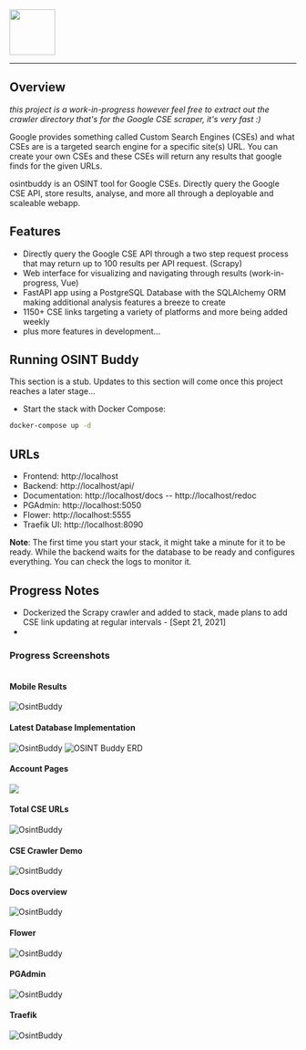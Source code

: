<img src="./docs/assets/osintbuddy.svg" height="80px" />

---

## Overview

*this project is a work-in-progress however feel free to extract out the crawler directory that's for the Google CSE scraper, it's very fast :)*

Google provides something called Custom Search Engines (CSEs) and what CSEs are is a targeted search engine for a specific site(s) URL. You can create your own CSEs and these CSEs will return any results that google finds for the given URLs.

osintbuddy is an OSINT tool for Google CSEs. Directly query the Google CSE API, store results, analyse, and more all through a deployable and scaleable webapp.



## Features

- Directly query the Google CSE API through a two step request process that may return up to 100 results per API request. (Scrapy)
- Web interface for visualizing and navigating through results (work-in-progress, Vue)
- FastAPI app using a PostgreSQL Database with the SQLAlchemy ORM making additional analysis features a breeze to create
- 1150+ CSE links targeting a variety of platforms and more being added weekly
- plus more features in development...



## Running OSINT Buddy

This section is a stub. Updates to this section will come once this project reaches a later stage...




* Start the stack with Docker Compose:

```bash
docker-compose up -d
```



## URLs

 - Frontend: http://localhost
 - Backend: http://localhost/api/
 - Documentation: http://localhost/docs -- http://localhost/redoc
 - PGAdmin: http://localhost:5050
 - Flower: http://localhost:5555
 - Traefik UI: http://localhost:8090

**Note**: The first time you start your stack, it might take a minute for it to be ready. While the backend waits for the database to be ready and configures everything. You can check the logs to monitor it.





## Progress Notes

- Dockerized the Scrapy crawler and added to stack, made plans to add CSE link updating at regular intervals - [Sept 21, 2021]
- 

### Progress Screenshots

<img alt="" src="./docs/assets/osint_buddy_demo.gif" />





#### Mobile Results

<img alt="OsintBuddy" src="./docs/assets/OB_CSE-mobile-results.gif" align="center" />


#### Latest Database Implementation

<img alt="OsintBuddy" src="./docs/assets/OB-database.gif" />

<img alt="OSINT Buddy ERD" src="./docs/assets/database-erd.png" />


#### Account Pages

<img src="./docs/assets/OB-login_pages.gif" />


#### Total CSE URLs

<img alt="OsintBuddy" src="./docs/assets/OB-cse-count.png" />


#### CSE Crawler Demo

<img alt="OsintBuddy" src="./docs/assets/OB-cse-crawler.gif" />


#### Docs overview

<img alt="OsintBuddy" src="./docs/assets/OB-docs-overview.gif" />


#### Flower

<img alt="OsintBuddy" src="./docs/assets/OB-flower.gif" />


#### PGAdmin

<img alt="OsintBuddy" src="./docs/assets/OB-pgadmin.gif" />


#### Traefik

<img alt="OsintBuddy" src="./docs/assets/OB-traefik.gif" />
